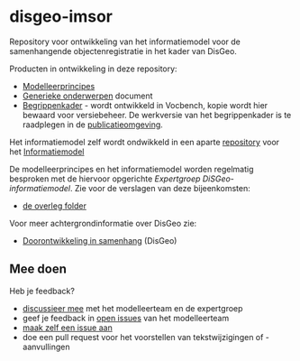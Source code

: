 # disgeo-imsor
Repository voor ontwikkeling van het informatiemodel voor de samenhangende objectenregistratie in het kader van DisGeo.

Producten in ontwikkeling in deze repository: 
- [Modelleerprincipes](https://geonovum.github.io/disgeo-imsor/modelleerprincipes)
- [Generieke onderwerpen](https://geonovum.github.io/disgeo-imsor/documentatie) document
- [Begrippenkader](https://github.com/Geonovum/disgeo-imsor/blob/master/begrippen/disgeo-begrippen.ttl) - wordt ontwikkeld in Vocbench, kopie wordt hier bewaard voor versiebeheer. De werkversie van het begrippenkader is te raadplegen in de [publicatieomgeving](https://begrippen.geostandaarden.nl/disgeo/).

Het informatiemodel zelf wordt ondwikkeld in een aparte [repository](https://www.github.com/geonovum/disgeo-im) voor het [Informatiemodel](https://geonovum.github.io/disgeo-im)

De modelleerprincipes en het informatiemodel worden regelmatig besproken met de hiervoor opgerichte *Expertgroep DiSGeo-informatiemodel*. Zie voor de verslagen van deze bijeenkomsten: 
- [de overleg folder](https://github.com/Geonovum/disgeo-imsor/tree/master/overleg)

Voor meer achtergrondinformatie over DisGeo zie: 
- [Doorontwikkeling in samenhang](https://www.geobasisregistraties.nl/basisregistraties/doorontwikkeling-in-samenhang) (DisGeo)

## Mee doen
Heb je feedback? 
- [discussieer mee](https://github.com/Geonovum/disgeo-imsor/discussions) met het modelleerteam en de expertgroep
- geef je feedback in [open issues](https://github.com/Geonovum/disgeo-begrippen/issues) van het modelleerteam
- [maak zelf een issue aan](https://github.com/Geonovum/disgeo-begrippen/issues/new/choose)
- doe een pull request voor het voorstellen van tekstwijzigingen of -aanvullingen
